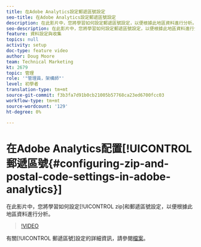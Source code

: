 ```yaml
---
title: 在Adobe Analytics設定郵遞區號設定
seo-title: 在Adobe Analytics設定郵遞區號設定
description: 在此影片中，您將學習如何設定郵遞區號設定，以便根據此地區資料進行分析。
seo-description: 在此影片中，您將學習如何設定郵遞區號設定，以便根據此地區資料進行分析。
feature: 資料設定與收集
topics: null
activity: setup
doc-type: feature video
author: Doug Moore
team: Technical Marketing
kt: 2679
topic: 管理
role: '"管理員，架構師"'
level: 初學者
translation-type: tm+mt
source-git-commit: f3b3fa7d91b0cb21005b57768ca23ed6700fcc03
workflow-type: tm+mt
source-wordcount: '129'
ht-degree: 0%

---
```



# 在Adobe Analytics配置[!UICONTROL 郵遞區號{#configuring-zip-and-postal-code-settings-in-adobe-analytics}]

在此影片中，您將學習如何設定[!UICONTROL zip]和郵遞區號設定，以便根據此地區資料進行分析。

>[!VIDEO](https://video.tv.adobe.com/v/27051/?quality=12)

有關[!UICONTROL 郵遞區號]設定的詳細資訊，請參閱[檔案](https://marketing.adobe.com/resources/help/en_US/reference/reports_zip.html)。
